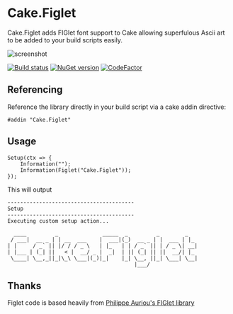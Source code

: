 # Cake.Figlet

Cake.Figlet adds FIGlet font support to Cake allowing superfulous Ascii art to be added
to your build scripts easily.

![screenshot](docs/cake.figlet.PNG)

[![Build status](https://ci.appveyor.com/api/projects/status/3l0xm56cpakmiu2c/branch/master?svg=true)](https://ci.appveyor.com/project/enkafan/cake-figlet/branch/master) [![NuGet version](https://badge.fury.io/nu/cake.figlet.svg)](https://www.nuget.org/packages/cake.figlet) [![CodeFactor](https://www.codefactor.io/repository/github/cake-contrib/cake.figlet/badge)](https://www.codefactor.io/repository/github/cake-contrib/cake.figlet)

## Referencing

Reference the library directly in your build script via a cake addin directive:

```
#addin "Cake.Figlet"
```

## Usage

```
Setup(ctx => {
    Information("");
    Information(Figlet("Cake.Figlet"));
});
```

This will output
```
----------------------------------------
Setup
----------------------------------------
Executing custom setup action...

  ____         _              _____  _         _        _
 / ___|  __ _ | | __  ___    |  ___|(_)  __ _ | |  ___ | |_
| |     / _` || |/ / / _ \   | |_   | | / _` || | / _ \| __|
| |___ | (_| ||   < |  __/ _ |  _|  | || (_| || ||  __/| |_
 \____| \__,_||_|\_\ \___|(_)|_|    |_| \__, ||_| \___| \__|
                                        |___/

```

## Thanks

Figlet code is based heavily from [Philippe Auriou's FIGlet library](https://github.com/auriou/FIGlet)

